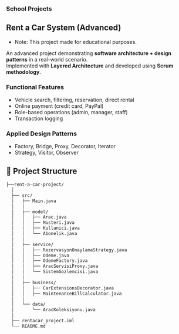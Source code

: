 ### School Projects

## Rent a Car System (Advanced)
- Note: This project made for educational purposes.

An advanced project demonstrating **software architecture + design patterns** in a real-world scenario.  
Implemented with **Layered Architecture** and developed using **Scrum methodology**.

### Functional Features
- Vehicle search, filtering, reservation, direct rental
- Online payment (credit card, PayPal)
- Role-based operations (admin, manager, staff)
- Transaction logging

### Applied Design Patterns
- Factory, Bridge, Proxy, Decorator, Iterator  
- Strategy, Visitor, Observer

## 📂 Project Structure
```bash
├──rent-a-car-project/
  │
  ├── src/
  │   ├── Main.java
  │   │
  │   ├── model/
  │   │   ├── Arac.java
  │   │   ├── Musteri.java
  │   │   ├── Kullanici.java
  │   │   └── Abonelik.java
  │   │
  │   ├── service/
  │   │   ├── RezervasyonOnaylamaStrategy.java
  │   │   ├── Odeme.java
  │   │   ├── OdemeFactory.java
  │   │   ├── AracServisiProxy.java
  │   │   └── SistemGozlemcisi.java
  │   │
  │   ├── business/
  │   │   ├── CarExtensionsDecorator.java
  │   │   ├── MaintenanceBillCalculator.java
  │   │ 
  │   └── data/
  │       └── AracKoleksiyonu.java
  │
  ├── rentacar_project.iml
  └── README.md

